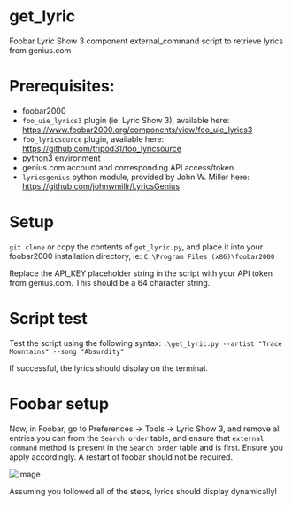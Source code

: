 # get_lyric
Foobar Lyric Show 3 component external_command script to retrieve lyrics from genius.com

# Prerequisites:
  - foobar2000
  - `foo_uie_lyrics3` plugin (ie: Lyric Show 3), available here: https://www.foobar2000.org/components/view/foo_uie_lyrics3
  - `foo_lyricsource` plugin, available here: https://github.com/tripod31/foo_lyricsource
  - python3 environment
  - genius.com account and corresponding API access/token
  - `lyricsgenius` python module, provided by John W. Miller here: https://github.com/johnwmillr/LyricsGenius

# Setup
`git clone` or copy the contents of `get_lyric.py`, and place it into your foobar2000 installation directory, ie: `C:\Program Files (x86)\foobar2000`

Replace the API_KEY placeholder string in the script with your API token from genius.com. This should be a 64 character string.

# Script test
Test the script using the following syntax: `.\get_lyric.py --artist "Trace Mountains" --song "Absurdity"`

If successful, the lyrics should display on the terminal.

# Foobar setup
Now, in Foobar, go to Preferences -> Tools -> Lyric Show 3, and remove all entries you can from the `Search order` table, and ensure that `external command` method is present in the `Search order` table and is first. Ensure you apply accordingly. A restart of foobar should not be required.

![image](https://user-images.githubusercontent.com/66498057/84733953-86172980-af54-11ea-8a45-a55fd757733d.png)

Assuming you followed all of the steps, lyrics should display dynamically!

